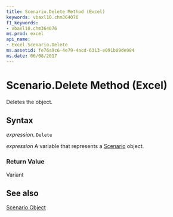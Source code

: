 ```yaml
---
title: Scenario.Delete Method (Excel)
keywords: vbaxl10.chm364076
f1_keywords:
- vbaxl10.chm364076
ms.prod: excel
api_name:
- Excel.Scenario.Delete
ms.assetid: fe76a9c6-4e79-4acd-6313-e091b09de984
ms.date: 06/08/2017
---
```



# Scenario.Delete Method (Excel)

Deletes the object.


## Syntax

 _expression_. `Delete`

 _expression_ A variable that represents a [Scenario](./Excel.Scenario.md) object.


### Return Value

Variant


## See also


[Scenario Object](Excel.Scenario.md)

